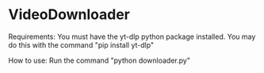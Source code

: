 # VideoDownloader


Requirements: You must have the yt-dlp python package installed. You may do this with the command "pip install yt-dlp"


How to use: Run the command "python downloader.py"
